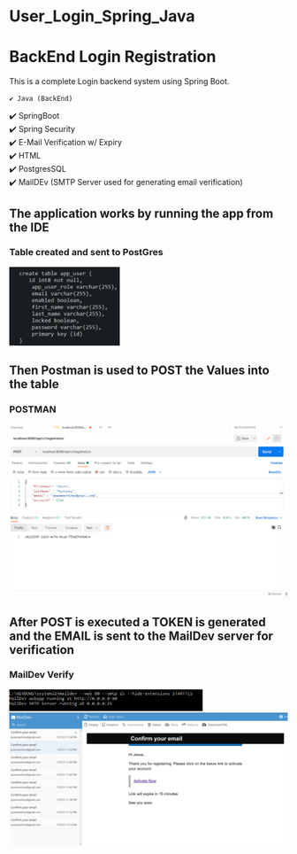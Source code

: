# User_Login_Spring_Java
 # BackEnd Login Registration
 
 This is a complete Login backend system using Spring Boot.
 
	✔️ Java (BackEnd)
  ✔️ SpringBoot \
  ✔️ Spring Security \
  ✔️ E-Mail Verification w/ Expiry \
  ✔️ HTML \
  ✔️ PostgresSQL \
  ✔️ MailDEv (SMTP Server used for generating email verification) 
  
  
  ## The application works by running the app from the IDE 
  ### Table created and sent to PostGres
  <img src="assets/table-created.PNG" alt="table" width="200"/>
  
  ## Then Postman is used to POST the Values into the table
  ### POSTMAN
  <img src="assets/postman.PNG" alt="postman" width="550"/>
  
  ## After POST is executed a TOKEN is generated and the EMAIL is sent to the MailDev server for verification
  ### MailDev Verify
  <img src="assets/USER_LOGIN_ASSETS.PNG" alt="maildev" width="350"/>
   <img src="assets/maildev.PNG" alt="maildev-verify" width="550"/>


  
  
  
  
  
  
 
 
